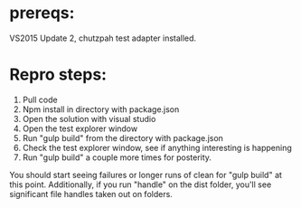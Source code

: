 # prereqs: 
VS2015 Update 2, chutzpah test adapter installed.

# Repro steps: 

1. Pull code
2. Npm install in directory with package.json
3. Open the solution with visual studio
4. Open the test explorer window
5. Run "gulp build" from the directory with package.json
6. Check the test explorer window, see if anything interesting is happening
7. Run "gulp build" a couple more times for posterity.

You should start seeing failures or longer runs of clean for "gulp build" at this point. Additionally, if you run "handle" on the dist folder, you'll see significant file handles taken out on folders.
